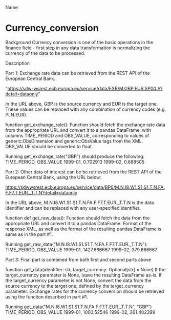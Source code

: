 Name
# Currency_conversion


Background
Currency conversion is one of the basic operations in the finance field - first step in any data transformation
is normalizing the currency of the data to be processed.

Description

Part 1:
Exchange rate data can be retrieved from the REST API of the European Central Bank.

"https://sdw-wsrest.ecb.europa.eu/service/data/EXR/M.GBP.EUR.SP00.A?detail=dataonly"

In the URL above, GBP is the source currency and EUR is the target one. These values can be replaced with
any combination of currency codes (e.g. PLN.EUR).

function get_exchange_rate():
    Function should fetch the exchange rate data from the appropriate URL and convert it to a pandas
    DataFrame, with columns TIME_PERIOD and OBS_VALUE, corresponding to values of
    generic:ObsDimension and generic:ObsValue tags from the XML. OBS_VALUE should be converted to float.

Running get_exchange_rate("GBP") should produce the following:
TIME_PERIOD, OBS_VALUE
1999-01, 0.702913
1999-02, 0.688505

Part 2:
Other data of interest can be be retrieved from the REST API of the European Central Bank, using the URL below:

https://sdwwsrest.ecb.europa.eu/service/data/BP6/M.N.I8.W1.S1.S1.T.N.FA.F.F7.T.EUR._T.T.N?detail=dataonly

In the URL above, M.N.I8.W1.S1.S1.T.N.FA.F.F7.T.EUR._T.T.N is the data identifier and can be
replaced with any user-specified identifier.

function def get_raw_data():
    Function should fetch the data from the appropriate URL and convert it to a pandas DataFrame. Format of
    the response XML, as well as the format of the resulting pandas DataFrame is same as in the part #1.

Running get_raw_data("M.N.I8.W1.S1.S1.T.N.FA.F.F7.T.EUR._T.T.N"): 
TIME_PERIOD, OBS_VALUE
1999-01, 1427.666667
1999-02, 379.666667

Part 3:
Final part is combined from both first and second parts above

function get_data(identifier: str, target_currency: Optional[str] = None)
    If the target_currency parameter is None, leave the resulting DataFrame as-is.
    If the target_currency parameter is not None, convert the data from the source currency to the target
    one, defined by the target_currency parameter. Exchange rates for the currency conversion should be
    retrieved using the function described in part #1.
    
Running get_data("M.N.I8.W1.S1.S1.T.N.FA.F.F7.T.EUR._T.T.N", "GBP")
TIME_PERIOD, OBS_VALUE
1999-01, 1003.52546
1999-02, 261.402399










